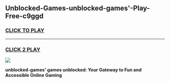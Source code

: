 
## Unblocked-Games-unblocked-games'-Play-Free-c9ggd
<h3>
<a href="https://premium76.site?title=unblocked-games'&ref=19M">CLICK TO PLAY</a></h3>
<hr>

<h3>
<a href="https://premium76.site?title=unblocked-games'&ref=19M">CLICK 2 PLAY</a>
  
</h3>

<a href="https://premium76.site?title=unblocked-games'&ref=19M"><img src="https://clearcache.store/games.png"></a>


**unblocked-games' games unblocked: Your Gateway to Fun and Accessible Online Gaming**
